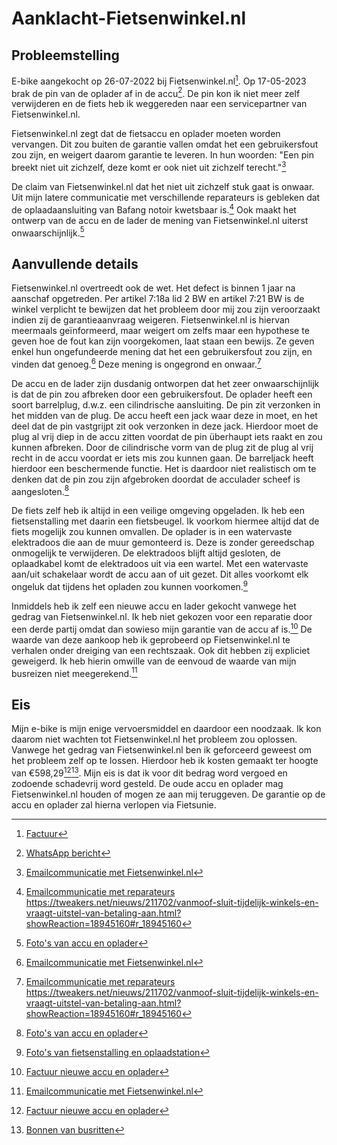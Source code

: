 # Aanklacht-Fietsenwinkel.nl

## Probleemstelling

E-bike aangekocht op 26-07-2022 bij Fietsenwinkel.nl[^1]. Op 17-05-2023 brak de pin van de oplader af in de accu[^2]. De pin kon ik niet meer zelf verwijderen en de fiets heb ik weggereden naar een servicepartner van Fietsenwinkel.nl.

Fietsenwinkel.nl zegt dat de fietsaccu en oplader moeten worden vervangen. Dit zou buiten de garantie vallen omdat het een gebruikersfout zou zijn, en weigert daarom garantie te leveren. In hun woorden: "Een pin breekt niet uit zichzelf, deze komt er ook niet uit zichzelf terecht."[^3]

De claim van Fietsenwinkel.nl dat het niet uit zichzelf stuk gaat is onwaar. Uit mijn latere communicatie met verschillende reparateurs is gebleken dat de oplaadaansluiting van Bafang notoir kwetsbaar is.[^4] Ook maakt het ontwerp van de accu en de lader de mening van Fietsenwinkel.nl uiterst onwaarschijnlijk.[^5]

## Aanvullende details

Fietsenwinkel.nl overtreedt ook de wet. Het defect is binnen 1 jaar na aanschaf opgetreden. Per artikel 7:18a lid 2 BW en artikel 7:21 BW is de winkel verplicht te bewijzen dat het probleem door mij zou zijn veroorzaakt indien zij de garantieaanvraag weigeren. Fietsenwinkel.nl is hiervan meermaals geïnformeerd, maar weigert om zelfs maar een hypothese te geven hoe de fout kan zijn voorgekomen, laat staan een bewijs. Ze geven enkel hun ongefundeerde mening dat het een gebruikersfout zou zijn, en vinden dat genoeg.[^3] Deze mening is ongegrond en onwaar.[^4]

De accu en de lader zijn dusdanig ontworpen dat het zeer onwaarschijnlijk is dat de pin zou afbreken door een gebruikersfout. De oplader heeft een soort barrelplug, d.w.z. een cilindrische aansluiting. De pin zit verzonken in het midden van de plug. De accu heeft een jack waar deze in moet, en het deel dat de pin vastgrijpt zit ook verzonken in deze jack. Hierdoor moet de plug al vrij diep in de accu zitten voordat de pin überhaupt iets raakt en zou kunnen afbreken. Door de cilindrische vorm van de plug zit de plug al vrij recht in de accu voordat er iets mis zou kunnen gaan. De barreljack heeft hierdoor een beschermende functie. Het is daardoor niet realistisch om te denken dat de pin zou zijn afgebroken doordat de acculader scheef is aangesloten.[^5]

De fiets zelf heb ik altijd in een veilige omgeving opgeladen. Ik heb een fietsenstalling met daarin een fietsbeugel. Ik voorkom hiermee altijd dat de fiets mogelijk zou kunnen omvallen. De oplader is in een watervaste elektradoos die aan de muur gemonteerd is. Deze is zonder gereedschap onmogelijk te verwijderen. De elektradoos blijft altijd gesloten, de oplaadkabel komt de elektradoos uit via een wartel. Met een watervaste aan/uit schakelaar wordt de accu aan of uit gezet. Dit alles voorkomt elk ongeluk dat tijdens het opladen zou kunnen voorkomen.[^6]

Inmiddels heb ik zelf een nieuwe accu en lader gekocht vanwege het gedrag van Fietsenwinkel.nl. Ik heb niet gekozen voor een reparatie door een derde partij omdat dan sowieso mijn garantie van de accu af is.[^7] De waarde van deze aankoop heb ik geprobeerd op Fietsenwinkel.nl te verhalen onder dreiging van een rechtszaak. Ook dit hebben zij expliciet geweigerd. Ik heb hierin omwille van de eenvoud de waarde van mijn busreizen niet meegerekend.[^3]

## Eis

Mijn e-bike is mijn enige vervoersmiddel en daardoor een noodzaak. Ik kon daarom niet wachten tot Fietsenwinkel.nl het probleem zou oplossen. Vanwege het gedrag van Fietsenwinkel.nl ben ik geforceerd geweest om het probleem zelf op te lossen. Hierdoor heb ik kosten gemaakt ter hoogte van €598,29[^7][^8]. Mijn eis is dat ik voor dit bedrag word vergoed en zodoende schadevrij word gesteld. De oude accu en oplader mag Fietsenwinkel.nl houden of mogen ze aan mij teruggeven. De garantie op de accu en oplader zal hierna verlopen via Fietsunie.

[^1]: [Factuur](%5B1%5D%20Factuur%20Fietsenwinkel.nl/Factuur-35013.pdf)
[^2]: [WhatsApp bericht](%5B2%5D%20WhatsApp%20bericht/Aanmelding%20fietsreparatie.jpg)
[^3]: [Emailcommunicatie met Fietsenwinkel.nl](%5B3%5D%20Emailcommunicatie%20met%20Fietsenwinkel.nl/Formeel%20verzoek%20voor%20garantieservice%20met%20betrekking%20tot%20elektrische%20fietslader%20en%20accu.eml)
[^4]: [Emailcommunicatie met reparateurs](%5B4%5D%20Emailcommunicatie%20met%20reparateurs)\
https://tweakers.net/nieuws/211702/vanmoof-sluit-tijdelijk-winkels-en-vraagt-uitstel-van-betaling-aan.html?showReaction=18945160#r_18945160
[^5]: [Foto's van accu en oplader](%5B5%5D%20Foto's%20van%20accu%20en%20oplader)
[^6]: [Foto's van fietsenstalling en oplaadstation](%5B6%5D%20Foto's%20van%20fietsenstalling%20en%20oplaadstation)
[^7]: [Factuur nieuwe accu en oplader](%5B7%5D%20Factuur%20nieuwe%20accu%20en%20oplader/F-2023-05-1855.pdf)
[^8]: [Bonnen van busritten](%5B8%5D%20Bonnen%20van%20busritten)
